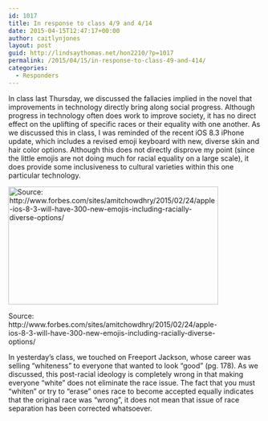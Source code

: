 ```yaml
---
id: 1017
title: In response to class 4/9 and 4/14
date: 2015-04-15T12:47:17+00:00
author: caitlynjones
layout: post
guid: http://lindsaythomas.net/hon2210/?p=1017
permalink: /2015/04/15/in-response-to-class-49-and-414/
categories:
  - Responders
---
```

In class last Thursday, we discussed the fallacies implied in the novel that improvements in technology directly bring along social progress. Although progress in technology often does work to improve society, it has no direct effect on the uplifting of specific races or their equality with one another. As we discussed this in class, I was reminded of the recent iOS 8.3 iPhone update, which includes a revised emoji keyboard with new, diverse skin and hair color options. Although this does not directly disprove my point (since the little emojis are not doing much for racial equality on a large scale), it does provide some inclusiveness to cultural varieties within this one particular technology.

<div id="attachment_1018" style="width: 428px" class="wp-caption aligncenter">
  <a href="http://lindsaythomas.net/hon2210/wp-content/uploads/sites/7/2015/04/Emojis-diverse.jpg"><img class=" wp-image-1018" src="http://lindsaythomas.net/hon2210/wp-content/uploads/sites/7/2015/04/Emojis-diverse.jpg" alt="Source: http://www.forbes.com/sites/amitchowdhry/2015/02/24/apple-ios-8-3-will-have-300-new-emojis-including-racially-diverse-options/" width="418" height="235" srcset="http://lindsaythomas.net/hon2210/wp-content/uploads/sites/7/2015/04/Emojis-diverse.jpg 800w, http://lindsaythomas.net/hon2210/wp-content/uploads/sites/7/2015/04/Emojis-diverse-300x169.jpg 300w, http://lindsaythomas.net/hon2210/wp-content/uploads/sites/7/2015/04/Emojis-diverse-100x56.jpg 100w, http://lindsaythomas.net/hon2210/wp-content/uploads/sites/7/2015/04/Emojis-diverse-150x84.jpg 150w, http://lindsaythomas.net/hon2210/wp-content/uploads/sites/7/2015/04/Emojis-diverse-200x113.jpg 200w, http://lindsaythomas.net/hon2210/wp-content/uploads/sites/7/2015/04/Emojis-diverse-450x253.jpg 450w, http://lindsaythomas.net/hon2210/wp-content/uploads/sites/7/2015/04/Emojis-diverse-600x338.jpg 600w" sizes="(max-width: 418px) 100vw, 418px" /></a>
  
  <p class="wp-caption-text">
    Source: http://www.forbes.com/sites/amitchowdhry/2015/02/24/apple-ios-8-3-will-have-300-new-emojis-including-racially-diverse-options/
  </p>
</div>

In yesterday’s class, we touched on Freeport Jackson, whose career was selling “whiteness” to everyone that wanted to look &#8220;good” (pg. 178). As we discussed, this post-racial ideology is completely wrong in that making everyone “white” does not eliminate the race issue. The fact that you must “whiten” or try to &#8220;erase&#8221; ones race to become accepted equally indicates that the original race was “wrong”, it does not mean that issue of race separation has been corrected whatsoever.